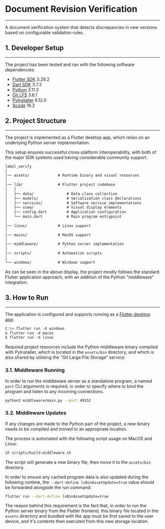 # Document Revision Verification

---

A document verification system that detects discrepancies in new versions based on configurable validation rules.

## 1. Developer Setup

---

The project has been tested and ran with the following software dependencies:

- [Flutter SDK](https://docs.flutter.dev/get-started/install) 3.29.2
- [Dart SDK](https://dart.dev/get-dart) 3.7.2
- [Python](https://www.python.org/downloads/) 3.11.3
- [Git LFS](https://git-lfs.com) 3.6.1
- [PyInstaller](https://pyinstaller.org) 6.12.0
- [Xcode](https://developer.apple.com/xcode/) 16.2

## 2. Project Structure

---

The project is implemented as a Flutter desktop app, which relies on an underlying Python server implementation.

This setup ensures successful cross-platform interoperability,
with both of the major SDK systems used having considerable community support.

```txt
label_verify
│
│── assets/             # Runtime binary and visual resources
│
│── lib/                # Flutter project codebase
│   │
│   ├── data/               # Data class collection
│   ├── models/             # Serialization class declarations
│   ├── services/           # Software service implementations
│   ├── view/               # Visual display elements
│   ├── config.dart         # Application configuration
│   └── main.dart           # Main program entrypoint
│
│── linux/              # Linux support
│
│── macos/              # MacOS support
│
│── middleware/         # Python server implementation
│
│── scripts/            # Automation scripts
│
└── windows/            # Windows support
```

As can be seen in the above display, the project mostly follows the standard Flutter application approach,
with an addition of the Python "middleware" integration.

## 3. How to Run

---

The application is configured and supports running as a
[Flutter desktop app](https://docs.flutter.dev/platform-integration/desktop):

```txt
C:\> flutter run -d windows
$ flutter run -d macos
$ flutter run -d linux
```

Required project resources include the Python middleware binary compiled with PyInstaller,
which is located in the `assets/bin` directory, and which is also shared by utilising the "Git Large File Storage" service.

### 3.1. Middleware Running

In order to run the middleware server as a standalone program, a named `port` CLI arguments is required,
in order to specify where to bind the program and listen to any incoming connections.

```sh
python3 middleware/main.py --port 49152
```

### 3.2. Middleware Updates

If any changes are made to the Python part of the project,
a new binary needs to be compiled and moved to an appropriate location.

The process is automated with the following script usage on MacOS and Linux:

```sh
sh scripts/build-middleware.sh
```

The script will generate a new binary file, then move it to the `assets/bin` directory.

In order to ensure any cached program data is also updated during the following runtime,
the `--dart-define lvBinAssetUpdate=true` value should be forwarded alongside the run command:

```sh
flutter run --dart-define lvBinAssetUpdate=true
```

The reason behind this requirement is the fact that, in order to run the Python server binary from the Flutter frontend,
this binary file located in the `assets` directory and bundled with the app must be first saved to the user device,
and it's contents then executed from this new storage location.
